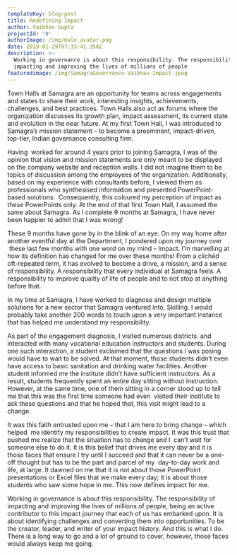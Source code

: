 ```yaml
---
templateKey: blog-post
title: Redefining Impact
author: Vaibhav Gupta
projectId: '0'
authorImage: /img/male_avatar.png
date: 2019-01-29T07:33:41.358Z
description: >-
  Working in governance is about this responsibility. The responsibility of
  impacting and improving the lives of millions of people
featuredimage: /img/SamagraGovernance-Vaibhav-Impact.jpeg
---
```

<p>Town Halls at Samagra are an opportunity for teams across engagements and states to share their work, interesting insights, achievements, challenges, and best practices. Town Halls also act as forums where the organization discusses its growth plan, impact assessment, its current state and evolution in the near future. At my first Town Hall, I was introduced to Samagra&rsquo;s mission statement &ndash; to become a preeminent,&nbsp;impact-driven, top-tier, Indian governance consulting firm.</p><p>Having &nbsp;worked for around 4 years prior to joining Samagra, I was of the opinion that vision and mission statements are only meant to be displayed on the company website and reception walls. I did not imagine them to be topics of discussion among the employees of the organization. Additionally, based on my experience with consultants before, I viewed them as professionals who synthesised information and presented PowerPoint-based solutions. &nbsp;Consequently, this coloured my perception of impact as these PowerPoints only. At the end of that first Town Hall, I assumed the same about Samagra. As I complete 9 months at Samagra, I have never been happier to admit that I was wrong!</p><p>These 9 months have gone by in the blink of an eye. On my way home after another eventful day at the Department, I pondered upon my journey over &nbsp;these last few months with one word on my mind &ndash;&nbsp;Impact.&nbsp;I&rsquo;m marvelling at how its definition has changed for me over these months! From a clich&eacute;d oft-repeated term, it has evolved to become a drive, a mission, and a sense of responsibility. A responsibility that every individual at Samagra feels. A responsibility to improve quality of life of people and to not stop at anything before that.</p><p>In my time at Samagra, I have worked to diagnose and design multiple solutions for a new sector that Samagra ventured into, Skilling. I would probably take another 200 words to touch upon a very important instance that has helped me understand my responsibility.</p><p>As part of the engagement diagnosis, I visited numerous districts. and interacted with many vocational education instructors and students. During one such interaction, a student exclaimed that the questions I was posing would have to wait to be solved. At that moment, those students didn&rsquo;t even have access to basic sanitation and drinking water facilities. Another student informed me the institute didn&rsquo;t have sufficient instructors. As a result, students frequently spent an entire day sitting without instruction. However, at the same time, one of them sitting in a corner stood up to tell me that this was the first time someone had even &nbsp;visited their institute to ask these questions and that he hoped that,&nbsp;this visit might lead to a change.</p><p>It was this faith entrusted upon me &ndash; that I am here to bring change &ndash; which helped &nbsp;me identify my responsibilities to create impact. It was this trust that pushed me realize that the situation has to change and I &nbsp;can&rsquo;t wait for someone else to do it. It is this belief that drives me every day and it is those faces that ensure I try until I succeed and that it can never be a one-off thought but has to be the part and parcel of my &nbsp;day-to-day work and life, at large. It dawned on me that it is not about those PowerPoint presentations or Excel files that we make every day; it is about those students who saw some hope in me. This now defines impact for me.</p><p>Working in governance is about this responsibility. The responsibility of impacting and improving the lives of millions of people, being an active contributor to this impact journey that each of us has embarked upon. It is about identifying challenges and converting them into opportunities. To be the creator, leader, and writer of your impact history. And this is what I do. There is a long way to go and a lot of ground to cover, however, those faces would always keep me going.</p>
